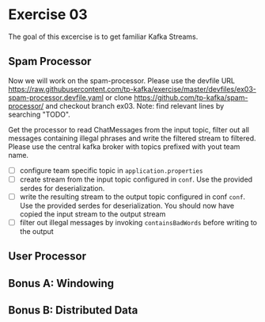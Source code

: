 # Exercise 03
The goal of this excercise is to get familiar Kafka Streams. 

## Spam Processor
Now we will work on the spam-processor. Please use the devfile URL https://raw.githubusercontent.com/tp-kafka/exercise/master/devfiles/ex03-spam-processor.devfile.yaml or clone https://github.com/tp-kafka/spam-processor/ and checkout branch ex03. Note: find relevant lines by searching "TODO".

Get the processor to read ChatMessages from the input topic, filter out all messages containing illegal phrases and write the filtered stream to filtered. Please use the central kafka broker with topics prefixed with yout team name.

- [ ] configure team specific topic in `application.properties`
- [ ] create stream from the input topic configured in `conf`. Use the provided serdes for deserialization.
- [ ] write the resulting stream to the output topic configured in conf `conf`. Use the provided serdes for deserialization. You should now have copied the input stream to the output stream
- [ ] filter out illegal messages by invoking `containsBadWords` before writing to the output

## User Processor

## Bonus A: Windowing

## Bonus B: Distributed Data
